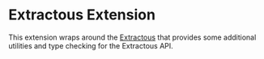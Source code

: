 # Extractous Extension

This extension wraps around the [Extractous](https://github.com/yobix-ai/extractous/tree/main) that provides some additional utilities and type checking for the Extractous API.

